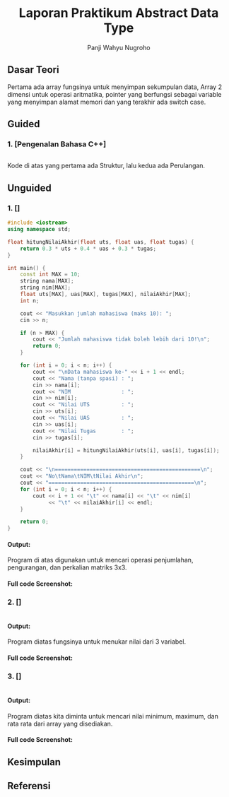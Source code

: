 # <h1 align="center">Laporan Praktikum Abstract Data Type</h1>
<p align="center">Panji Wahyu Nugroho</p>

## Dasar Teori

Pertama ada array fungsinya untuk menyimpan sekumpulan data, Array 2 dimensi untuk operasi aritmatika, pointer yang berfungsi sebagai variable yang menyimpan alamat memori dan yang terakhir ada switch case.

## Guided 

### 1. [Pengenalan Bahasa C++]

```C++

```
Kode di atas yang pertama ada Struktur, lalu kedua ada Perulangan.

## Unguided 

### 1. []

```C++
#include <iostream>
using namespace std;

float hitungNilaiAkhir(float uts, float uas, float tugas) {
    return 0.3 * uts + 0.4 * uas + 0.3 * tugas;
}

int main() {
    const int MAX = 10;
    string nama[MAX];
    string nim[MAX];
    float uts[MAX], uas[MAX], tugas[MAX], nilaiAkhir[MAX];
    int n;

    cout << "Masukkan jumlah mahasiswa (maks 10): ";
    cin >> n;

    if (n > MAX) {
        cout << "Jumlah mahasiswa tidak boleh lebih dari 10!\n";
        return 0;
    }

    for (int i = 0; i < n; i++) {
        cout << "\nData mahasiswa ke-" << i + 1 << endl;
        cout << "Nama (tanpa spasi) : ";
        cin >> nama[i];
        cout << "NIM                : ";
        cin >> nim[i];
        cout << "Nilai UTS          : ";
        cin >> uts[i];
        cout << "Nilai UAS          : ";
        cin >> uas[i];
        cout << "Nilai Tugas        : ";
        cin >> tugas[i];

        nilaiAkhir[i] = hitungNilaiAkhir(uts[i], uas[i], tugas[i]);
    }

    cout << "\n==============================================\n";
    cout << "No\tNama\tNIM\tNilai Akhir\n";
    cout << "==============================================\n";
    for (int i = 0; i < n; i++) {
        cout << i + 1 << "\t" << nama[i] << "\t" << nim[i]
             << "\t" << nilaiAkhir[i] << endl;
    }

    return 0;
}
```
#### Output:



Program di atas digunakan untuk mencari operasi penjumlahan, pengurangan, dan perkalian matriks 3x3.

#### Full code Screenshot:


### 2. []

```C++

```
#### Output:


Program diatas fungsinya untuk menukar nilai dari 3 variabel.

#### Full code Screenshot:


### 3. []
```C++

```
#### Output:

Program diatas kita diminta untuk mencari nilai minimum, maximum, dan rata rata dari array yang disediakan.

#### Full code Screenshot:


## Kesimpulan


## Referensi













